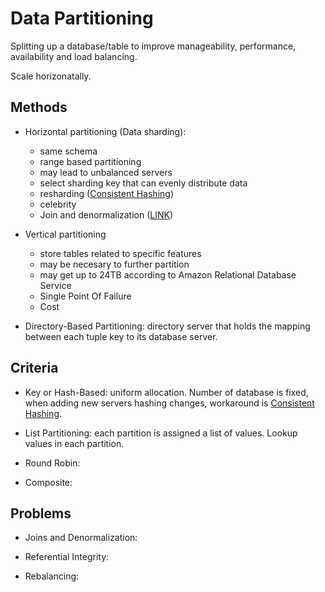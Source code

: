 # Data Partitioning

Splitting up a database/table to improve manageability, performance, availability and load balancing.

Scale horizonatally.

## Methods
-   Horizontal partitioning (Data sharding):
    -   same schema
    -   range based partitioning
    -   may lead to unbalanced servers
    -   select sharding key that can evenly distribute data
    -   resharding ([Consistent Hashing](./consistent.md))
    -   celebrity
    -   Join and denormalization ([LINK](./sql.md#scaling-relational-database))

-   Vertical partitioning
    -   store tables related to specific features
    -   may be necesary to further partition
    -   may get up to 24TB according to Amazon Relational Database Service
    -   Single Point Of Failure
    -   Cost

-   Directory-Based Partitioning: directory server that holds the mapping between each tuple key to its database server.

## Criteria
-   Key or Hash-Based: uniform allocation. Number of database is fixed, when adding new servers hashing changes, workaround is [Consistent Hashing](./consistent.md).

-   List Partitioning: each partition is assigned a list of values. Lookup values in each partition.

-   Round Robin:

-   Composite:

## Problems

-   Joins and Denormalization:

-   Referential Integrity:

-   Rebalancing:
